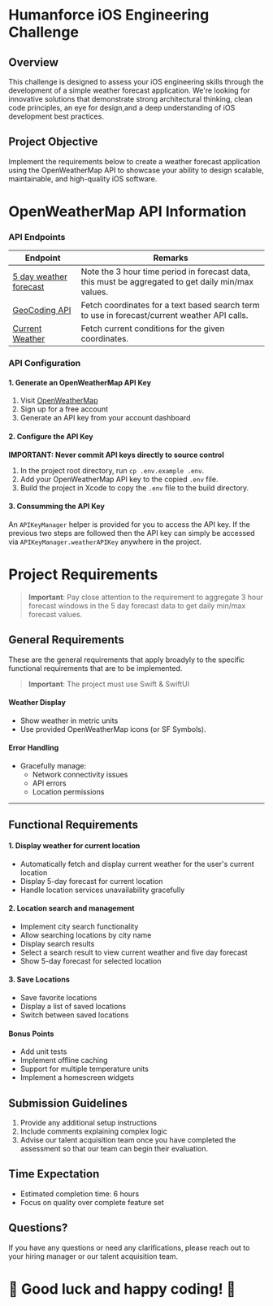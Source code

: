 # Humanforce iOS Engineering Challenge

## Overview
This challenge is designed to assess your iOS engineering skills through the development of a simple weather forecast application. We're looking for innovative solutions that demonstrate strong architectural thinking, clean code principles, an eye for design,and a deep understanding of iOS development best practices.

## Project Objective
Implement the requirements below to create a weather forecast application using the OpenWeatherMap API to showcase your ability to design scalable, maintainable, and high-quality iOS software.

# OpenWeatherMap API Information

### API Endpoints
| Endpoint | Remarks |
|---|-----|
| [5 day weather forecast](https://openweathermap.org/forecast5) | Note the 3 hour time period in forecast data, this must be aggregated to get daily min/max values. |
| [GeoCoding API](https://openweathermap.org/api/geocoding-api) | Fetch coordinates for a text based search term to use in forecast/current weather API calls. |
| [Current Weather](https://openweathermap.org/current) | Fetch current conditions for the given coordinates.

### API Configuration

#### 1. Generate an OpenWeatherMap API Key
1. Visit [OpenWeatherMap](https://openweathermap.org/api)
2. Sign up for a free account
3. Generate an API key from your account dashboard

#### 2. Configure the API Key
**IMPORTANT: Never commit API keys directly to source control**

1. In the project root directory, run `cp .env.example .env`.
2. Add your OpenWeatherMap API key to the copied `.env` file.
3. Build the project in Xcode to copy the `.env` file to the build directory.

#### 3. Consumming the API Key
An `APIKeyManager` helper is provided for you to access the API key. If the previous two steps are followed then the API key can simply be accessed via `APIKeyManager.weatherAPIKey` anywhere in the project.

# Project Requirements

> **Important**: Pay close attention to the requirement to aggregate 3 hour forecast windows in the 5 day forecast data to get daily min/max forecast values.

## General Requirements
These are the general requirements that apply broadyly to the specific functional requirements that are to be implemented.

> **Important**: The project must use Swift & SwiftUI

#### Weather Display
- Show weather in metric units
- Use provided OpenWeatherMap icons (or SF Symbols).

#### Error Handling
- Gracefully manage:
  - Network connectivity issues
  - API errors
  - Location permissions
---

## Functional Requirements

#### 1. Display weather for current location
  - Automatically fetch and display current weather for the user's current location
  - Display 5-day forecast for current location
  - Handle location services unavailability gracefully

#### 2. Location search and management
  - Implement city search functionality
  - Allow searching locations by city name
  - Display search results
  - Select a search result to view current weather and five day forecast
  - Show 5-day forecast for selected location

#### 3. Save Locations
  - Save favorite locations
  - Display a list of saved locations
  - Switch between saved locations

#### Bonus Points
  - Add unit tests
  - Implement offline caching
  - Support for multiple temperature units
  - Implement a homescreen widgets

## Submission Guidelines
1. Provide any additional setup instructions
2. Include comments explaining complex logic
3. Advise our talent acquisition team once you have completed the assessment so that our team can begin their evaluation.

## Time Expectation
- Estimated completion time: 6 hours
- Focus on quality over complete feature set

## Questions?
If you have any questions or need any clarifications, please reach out to your hiring manager or our talent acquisition team.


# **🎉 Good luck and happy coding! 🎉**